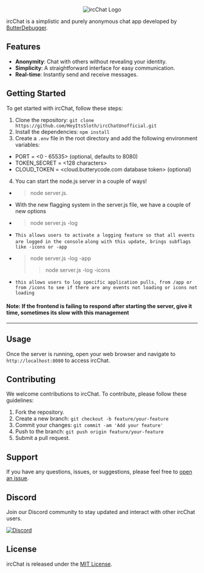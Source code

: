 <div align="center">
  <img src="https://media.discordapp.net/attachments/588083425496399892/1119272186243465287/IRC3.png?width=250&height=250" alt="ircChat Logo">
</div>

ircChat is a simplistic and purely anonymous chat app developed by [ButterDebugger](https://github.com/ButterDebugger).
## Features

- **Anonymity**: Chat with others without revealing your identity.
- **Simplicity**: A straightforward interface for easy communication.
- **Real-time**: Instantly send and receive messages.

## Getting Started

To get started with ircChat, follow these steps:
1. Clone the repository: `git clone https://github.com/HeyItsSloth/ircChatUnofficial.git`
2. Install the dependencies: `npm install`
3. Create a `.env` file in the root directory and add the following environment variables:

 -   PORT = <0 - 65535> (optional, defaults to 8080)
 -   TOKEN_SECRET = <128 characters>
 -   CLOUD_TOKEN = <cloud.butterycode.com database token> (optional)


4. You can start the node.js server in a couple of ways!
 - > node server.js.
   >
   >
 - With the new flagging system in the server.js file, we have a couple of new options

 - > node server.js -log
 - `This allows users to activate a logging feature so that all events are logged in the console`
 ` along with this update, brings subflags like -icons or -app `
 - > node server.js -log -app
    >> node server.js -log -icons
 - `this allows users to log specific application pulls, from /app or from /icons to see if there are any events not loading or icons not loading`

 #### Note: If the frontend is failing to respond after starting the server, give it time, sometimes its slow with this management

 ---

## Usage

Once the server is running, open your web browser and navigate to `http://localhost:8080` to access ircChat.

## Contributing

We welcome contributions to ircChat. To contribute, please follow these guidelines:

1. Fork the repository.
2. Create a new branch: `git checkout -b feature/your-feature`
3. Commit your changes: `git commit -am 'Add your feature'`
4. Push to the branch: `git push origin feature/your-feature`
5. Submit a pull request.

## Support

If you have any questions, issues, or suggestions, please feel free to [open an issue](https://github.com/HeyItsSloth/ircChatUnofficial/issues).

## Discord

Join our Discord community to stay updated and interact with other ircChat users.

[![Discord](https://img.shields.io/badge/Join%20Us%20on-Discord-7289DA.svg?logo=discord&logoColor=white)](https://discord.gg/TBkjPn6mHg)

## License

ircChat is released under the [MIT License](https://raw.githubusercontent.com/HeyItsSloth/ircChatUnofficial/main/LICENSE).

